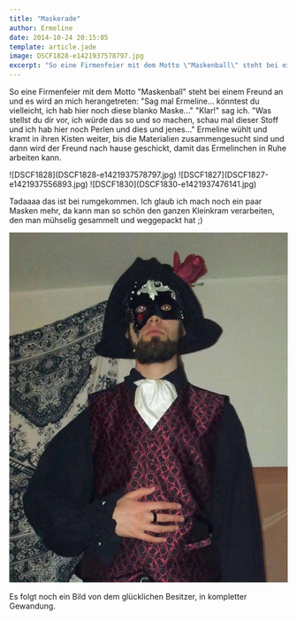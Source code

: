 ```yaml
---
title: "Maskerade"
author: Ermeline
date: 2014-10-24 20:15:05
template: article.jade
image: DSCF1828-e1421937578797.jpg
excerpt: "So eine Firmenfeier mit dem Motto \"Maskenball\" steht bei einem Freund an und es wird an mich herangetreten: \"Sag mal Ermeline... könntest du vielleicht, ich hab hier noch diese blanko Maske...\""
---
```


So eine Firmenfeier mit dem Motto "Maskenball" steht bei einem Freund an
und es wird an mich herangetreten: "Sag mal Ermeline... könntest du
vielleicht, ich hab hier noch diese blanko Maske..." "Klar!" sag ich.
"Was stellst du dir vor, ich würde das so und so machen, schau mal
dieser Stoff und ich hab hier noch Perlen und dies und jenes..."
Ermeline wühlt und kramt in ihren Kisten weiter, bis die Materialien
zusammengesucht sind und dann wird der Freund nach hause geschickt,
damit das Ermelinchen in Ruhe arbeiten kann.

<div id='slides' class='slideshow'>
![DSCF1828](DSCF1828-e1421937578797.jpg)
![DSCF1827](DSCF1827-e1421937556893.jpg)
![DSCF1830](DSCF1830-e1421937476141.jpg)
</div>

Tadaaaa das ist bei rumgekommen. Ich glaub ich mach noch ein paar Masken
mehr, da kann man so schön den ganzen Kleinkram verarbeiten, den man
mühselig gesammelt und weggepackt hat ;)

![10726213\_792508664121975\_934117450\_n](10726213_792508664121975_934117450_n.jpg)

Es folgt noch ein Bild von dem glücklichen Besitzer, in kompletter
Gewandung.

 
